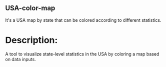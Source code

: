 ## USA-color-map
It's a USA map by state that can be colored according to different statistics.
# Description:
A tool to visualize state-level statistics in the USA by coloring a map based on data inputs.
